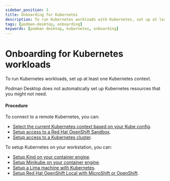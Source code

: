 ```yaml
---
sidebar_position: 3
title: Onboarding for Kubernetes
description: To run Kubernetes workloads with Kubernetes, set up at least one Kubernetes context.
tags: [podman-desktop, onboarding]
keywords: [podman desktop, kubernetes, onboarding]
---
```


# Onboarding for Kubernetes workloads

To run Kubernetes workloads, set up at least one Kubernetes context.

Podman Desktop does not automatically set up Kubernetes resources that you might not need.

#### Procedure

To connect to a remote Kubernetes, you can:

- [Select the current Kubernetes context based on your Kube config](/docs/kubernetes/viewing-and-selecting-current-kubernete-context).
- [Setup access to a Red Hat OpenShift Sandbox](/docs/kubernetes/openshift/configuring-access-to-a-developer-sandbox).
- [Setup access to a Kubernetes cluster](/docs/kubernetes/configuring-access-to-a-kubernetes-cluster).

To setup Kubernetes on your workstation, you can:

- [Setup Kind on your container engine](/docs/onboarding/kubernetes/kind).
- [Setup Minikube on your container engine](/docs/kubernetes/minikube).
- [Setup a Lima machine with Kubernetes](/docs/onboarding/kubernetes/creating-a-lima-instance-with-podman-desktop).
- [Setup Red Hat OpenShift Local with MicroShift or OpenShift](/docs/kubernetes/openshift/creating-an-openshift-local-cluster).
